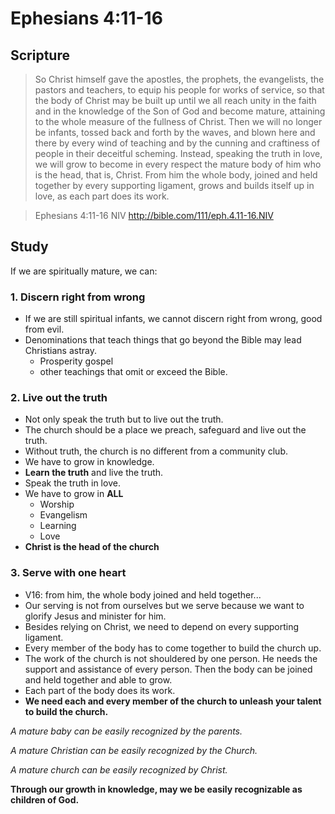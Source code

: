 # Ephesians 4:11-16
## Scripture
> So Christ himself gave the apostles, the prophets, the evangelists, the pastors and teachers, to equip his people for works of service, so that the body of Christ may be built up until we all reach unity in the faith and in the knowledge of the Son of God and become mature, attaining to the whole measure of the fullness of Christ.  Then we will no longer be infants, tossed back and forth by the waves, and blown here and there by every wind of teaching and by the cunning and craftiness of people in their deceitful scheming. Instead, speaking the truth in love, we will grow to become in every respect the mature body of him who is the head, that is, Christ. From him the whole body, joined and held together by every supporting ligament, grows and builds itself up in love, as each part does its work.

> Ephesians 4:11‭-‬16 NIV
  http://bible.com/111/eph.4.11-16.NIV

## Study
If we are spiritually mature, we can:

### 1. Discern right from wrong
* If we are still spiritual infants, we cannot discern right from wrong, good from evil.
* Denominations that teach things that go beyond the Bible may lead Christians astray.
    * Prosperity gospel
    * other teachings that omit or exceed the Bible.

### 2. Live out the truth
* Not only speak the truth but to live out the truth.
* The church should be a place we preach, safeguard and live out the truth.
* Without truth, the church is no different from a community club.
* We have to grow in knowledge.
* **Learn the truth** and live the truth.
* Speak the truth in love.
* We have to grow in **ALL** 
    * Worship
    * Evangelism
    * Learning
    * Love
* **Christ is the head of the church**

### 3. Serve with one heart
* V16: from him, the whole body joined and held together...
* Our serving is not from ourselves but we serve because we want to glorify Jesus and minister for him.
* Besides relying on Christ, we need to depend on every supporting ligament.
* Every member of the body has to come together to build the church up.
* The work of the church is not shouldered by one person. He needs the support and assistance of every person. Then the body can be joined and held together and able to grow.
* Each part of the body does its work.
* **We need each and every member of the church to unleash your talent to build the church.**

*A mature baby can be easily recognized by the parents.*

*A mature Christian can be easily recognized by the Church.*

*A mature church can be easily recognized by Christ.*

**Through our growth in knowledge, may we be easily recognizable as children of God.**
